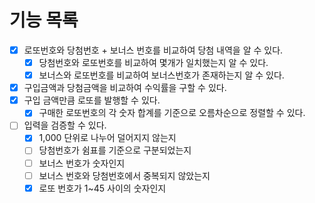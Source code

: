 # 기능 목록

- [X] 로또번호와 당첨번호 + 보너스 번호를 비교하여 당첨 내역을 알 수 있다.
  - [X] 당첨번호와 로또번호를 비교하여 몇개가 일치했는지 알 수 있다.
  - [X] 보너스와 로또번호를 비교하여 보너스번호가 존재하는지 알 수 있다.
- [X] 구입금액과 당첨금액을 비교하여 수익률을 구할 수 있다.
- [X] 구입 금액만큼 로또를 발행할 수 있다.
  - [X] 구매한 로또번호의 각 숫자 합계를 기준으로 오름차순으로 정렬할 수 있다.
- [ ] 입력을 검증할 수 있다.
  - [X] 1,000 단위로 나누어 덜어지지 않는지
  - [ ] 당첨번호가 쉼표를 기준으로 구분되었는지
  - [ ] 보너스 번호가 숫자인지
  - [ ] 보너스 번호와 당첨번호에서 중복되지 않았는지
  - [X] 로또 번호가 1~45 사이의 숫자인지